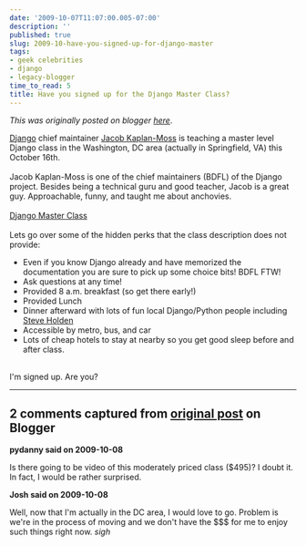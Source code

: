 ```yaml
---
date: '2009-10-07T11:07:00.005-07:00'
description: ''
published: true
slug: 2009-10-have-you-signed-up-for-django-master
tags:
- geek celebrities
- django
- legacy-blogger
time_to_read: 5
title: Have you signed up for the Django Master Class?
---
```


*This was originally posted on blogger [here](https://pydanny.blogspot.com/2009/10/have-you-signed-up-for-django-master.html)*.

<a href="http://djangoproject.com/">Django</a> chief maintainer <a href="http://jacobian.com/">Jacob Kaplan-Moss</a> is teaching a master level Django class in the Washington, DC area (actually in Springfield, VA) this October 16th.<br /><br />Jacob Kaplan-Moss is one of the chief maintainers (BDFL) of the Django project. Besides being a technical guru and good teacher, Jacob is a great guy. Approachable, funny, and taught me about anchovies.<br /><br /><a href="http://holdenweb.com/py/djangomaster/">Django Master Class</a><br /><br />Lets go over some of the hidden perks that the class description does not provide:<br /><ul><li>Even if you know Django already and have memorized the documentation you are sure to pick up some choice bits! BDFL FTW!<br /></li><li>Ask questions at any time!<br /></li><li>Provided 8 a.m. breakfast (so get there early!)<br /></li><li>Provided Lunch</li><li>Dinner afterward with lots of fun local Django/Python people including <a href="http://holdenweb.com/">Steve Holden</a></li><li>Accessible by metro, bus, and car</li><li>Lots of cheap hotels to stay at nearby so you get good sleep before and after class.</li></ul><br />I'm signed up. Are you?

---

## 2 comments captured from [original post](https://pydanny.blogspot.com/2009/10/have-you-signed-up-for-django-master.html) on Blogger

**pydanny said on 2009-10-08**

Is there going to be video of this moderately priced class ($495)? I doubt it. In fact, I would be rather surprised.

**Josh said on 2009-10-08**

Well, now that I'm actually in the DC area, I would love to go.  Problem is we're in the process of moving and we don't have the $$$ for me to enjoy such things right now. *sigh*

